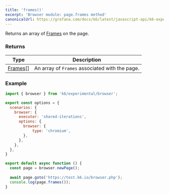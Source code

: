 ```yaml
---
title: 'frames()'
excerpt: 'Browser module: page.frames method'
canonicalUrl: https://grafana.com/docs/k6/latest/javascript-api/k6-experimental/browser/page/frames/
---
```


Returns an array of [Frames](/javascript-api/k6-experimental/browser/frame/) on the page.

### Returns

| Type                 | Description                                                                                     |
| ----                 | -----------                                                                                     |
| [Frames](/javascript-api/k6-experimental/browser/frame/)[]               | An array of `Frames` associated with the page.        |

### Example

<CodeGroup labels={[]}>

```javascript
import { browser } from 'k6/experimental/browser';

export const options = {
  scenarios: {
    browser: {
      executor: 'shared-iterations',
      options: {
        browser: {
            type: 'chromium',
        },
      },
    },
  },
}

export default async function () {
  const page = browser.newPage();
  
  await page.goto('https://test.k6.io/browser.php');
  console.log(page.frames());
}
```

</CodeGroup>